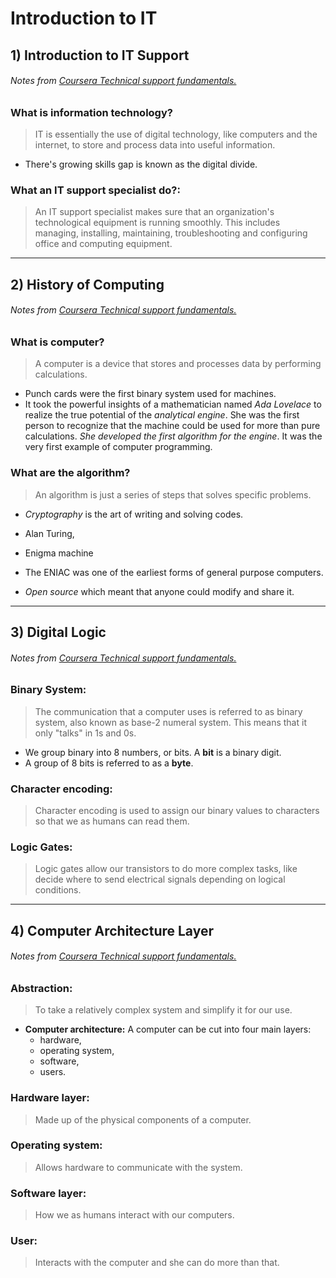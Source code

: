 # Introduction to IT

## 1) Introduction to IT Support
###### Notes from [Coursera Technical support fundamentals.](https://www.coursera.org/learn/technical-support-fundamentals/lecture/pjqmU/what-is-it)


### What is information technology?
> IT is essentially the use of digital technology, like computers and the internet, to store and process data into useful information.


-   There's growing skills gap is known as the digital divide.

### What an IT support specialist do?:
> An IT support specialist makes sure that an organization's technological equipment is running smoothly. This includes managing, installing, maintaining, troubleshooting and configuring office and computing equipment.

------------

## 2) History of Computing
###### Notes from [Coursera Technical support fundamentals.](https://www.coursera.org/learn/technical-support-fundamentals/lecture/CbFIp/from-abacus-to-analytical-engine)


### What is computer?
> A computer is a device that stores and processes data by performing calculations.


-   Punch cards were the first binary system used for machines.
-   It took the powerful insights of a mathematician named *Ada Lovelace* to realize the true potential of the *analytical engine*. She was the first person to recognize that the machine could be used for more than pure calculations. *She developed the first algorithm for the engine*. It was the very first example of computer programming.

### What are the algorithm?
> An algorithm is just a series of steps that solves specific problems.


-   *Cryptography* is the art of writing and solving codes.
-   Alan Turing,
-   Enigma machine

-   The ENIAC was one of the earliest forms of general purpose computers.
-   *Open source* which meant that anyone could modify and share it.

------------

## 3) Digital Logic
###### Notes from [Coursera Technical support fundamentals.](https://www.coursera.org/learn/technical-support-fundamentals/lecture/BLZaB/computer-language)


### Binary System:
> The communication that a computer uses is referred to as binary system, also known as base-2 numeral system. This means that it only "talks" in 1s and 0s.


- We group binary into 8 numbers, or bits.
A **bit** is a binary digit.
- A group of 8 bits is referred to as a **byte**.

### Character encoding:
> Character encoding is used to assign our binary values to characters so that we as humans can read them.


### Logic Gates:
> Logic gates allow our transistors to do more complex tasks, like decide where to send electrical signals depending on logical conditions.

------------

## 4) Computer Architecture Layer
###### Notes from [Coursera Technical support fundamentals.](https://www.coursera.org/learn/technical-support-fundamentals/lecture/10AG6/abstraction)


### Abstraction:
> To take a relatively complex system and simplify it for our use.


- **Computer architecture:**
A computer can be cut into four main layers:
	- hardware,
	- operating system,
	- software,
	-  users.

### Hardware layer:
> Made up of the physical components of a computer.


### Operating system:
> Allows hardware to communicate with the system.


### Software layer:
> How we as humans interact with our computers.

### User:
> Interacts with the computer and she can do more than that.
